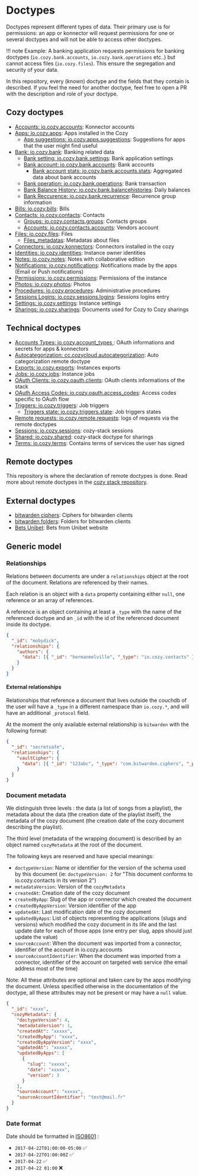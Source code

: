 # Doctypes

Doctypes represent different types of data. Their primary use is for permissions: an app or konnector will request permissions
for one or several doctypes and will not be able to access other doctypes.

!!! note
    Example: A banking application requests permissions for banking doctypes (`io.cozy.bank.accounts`, `io.cozy.bank.operations` etc..)
    but cannot access files (`io.cozy.files`).
This ensure the segregation and security of your data.

In this repository, every (known) doctype and the fields that they contain is described. If you feel the need
for another doctype, feel free to open a PR with the description and role of your doctype.

## Cozy doctypes

- [Accounts: io.cozy.accounts](io.cozy.accounts.md): Konnector accounts
- [Apps: io.cozy.apps](io.cozy.apps.md): Apps installed in the Cozy
  - [App suggestions: io.cozy.apps.suggestions](io.cozy.apps.suggestions.md): Suggestions for apps that the user might find useful
- [Bank: io.cozy.bank](io.cozy.bank.md): Banking related data
  - [Bank setting: io.cozy.bank.settings](io.cozy.bank.md#iocozybanksettings): Bank application settings
  - [Bank account: io.cozy.bank.accounts](io.cozy.bank.md#iocozybankaccounts): Bank accounts
    - [Bank account stats: io.cozy.bank.accounts.stats](io.cozy.bank.md#iocozybankaccountsstats): Aggregated data about bank accounts
  - [Bank operation: io.cozy.bank.operations](io.cozy.bank.md#iocozybankoperations): Bank transaction
  - [Bank Balance History: io.cozy.bank.balancehistories](io.cozy.bank.md#iocozybankbalancehistories): Daily balances
  - [Bank Reccurence: io.cozy.bank.recurrence](io.cozy.bank.md#iocozybankrecurrence): Recurrence group information
- [Bills: io.cozy.bills](io.cozy.bills.md): Bills
- [Contacts: io.cozy.contacts](io.cozy.contacts.md): Contacts
  - [Groups: io.cozy.contacts.groups](io.cozy.contacts.md#iocozycontactsgroups): Contacts groups
  - [Accounts: io.cozy.contacts.accounts](io.cozy.contacts.md#iocozycontactsaccounts): Vendors account
- [Files: io.cozy.files](io.cozy.files.md): Files
  - [Files_metadatas](io.cozy.files_metadata.md): Metadatas about files
- [Connectors: io.cozy.konnectors](io.cozy.konnectors.md): Connectors installed in the cozy
- [Identities: io.cozy.identities](io.cozy.identities.md): Instance owner identities
- [Notes: io.cozy.notes](io.cozy.notes.md): Notes with collaborative edition
- [Notifications: io.cozy.notifications](io.cozy.notifications.md): Notifications made by the apps (Email or Push notifications)
- [Permissions: io.cozy.permissions](io.cozy.permissions.md): Permissions of the instance
- [Photos: io.cozy.photos](io.cozy.photos.md): Photos
- [Procedures: io.cozy.procedures](io.cozy.procedures.md): Administrative procedures
- [Sessions Logins: io.cozy.sessions.logins](io.cozy.sessions.logins.md): Sessions logins entry
- [Settings: io.cozy.settings](io.cozy.settings.md): Instance settings
- [Sharings: io.cozy.sharings](io.cozy.sharings.md): Documents used for Cozy to Cozy sharings

## Technical doctypes

- [Accounts Types: io.cozy.account_types
](io.cozy.account_types.md): OAuth informations and secrets
  for apps & konnectors
- [Autocategorization: cc.cozycloud.autocategorization](cc.cozycloud.autocategorization.md): Auto categorization remote doctype
- [Exports: io.cozy.exports](io.cozy.exports.md): Instances exports
- [Jobs: io.cozy.jobs](io.cozy.jobs.md): Instance jobs
- [OAuth Clients: io.cozy.oauth.clients](io.cozy.oauth.clients.md): OAuth clients informations of the stack
- [OAuth Access Codes: io.cozy.oauth.access_codes](io.cozy.oauth.access_codes.md): Access codes specific to OAuth flow
- [Triggers: io.cozy.triggers](io.cozy.triggers.md): Job triggers
  - [Triggers state: io.cozy.triggers.state](io.cozy.triggers.state.md): Job triggers states
- [Remote requests: io.cozy.remote.requests](io.cozy.remote.requests.md): logs of requests via the remote doctypes
- [Sessions: io.cozy.sessions](io.cozy.sessions.md): cozy-stack sessions
- [Shared: io.cozy.shared](io.cozy.shared.md): cozy-stack doctype for sharings
- [Terms: io.cozy.terms](io.cozy.terms.md): Contains terms of services the user has signed

## Remote doctypes

This repository is where the declaration of remote doctypes is done. Read more about remote doctypes in the [cozy stack repository](https://github.com/cozy/cozy-stack/blob/51f99a890dba85ff9c4b09124ee3b5bdd3d83300/docs/remote.md#declaring-a-remote-doctype).

## External doctypes

- [bitwarden ciphers](com.bitwarden.ciphers.md): Ciphers for bitwarden clients
- [bitwarden folders](com.bitwarden.folders.md): Folders for bitwarden clients
- [Bets Unibet](com.unibet.bets.md): Bets from Unibet website

## Generic model

### Relationships

Relations between documents are under a `relationships` object at the root of the document. Relations are referenced by their names.

Each relation is an object with a `data` property containing either `null`, one reference or an array of references.

A reference is an object containing at least a `_type` with the name of the referenced doctype and an `_id` with the id of the referenced document inside its doctype.

```json
{
  "_id": "mobydick",
  "relationships": {
    "authors": {
      "data": [{ "_id": "hermanmelville", "_type": "io.cozy.contacts" }]
    }
  }
}
```

#### External relationships

Relationships that reference a document that lives outside the couchdb of the user will have a `_type` in a different namespace than `io.cozy.*`, and will have an additional `_protocol` field.

At the moment the only available external relationship is `bitwarden` with the following format:

```json
{
  "_id": "secretsafe",
  "relationships": {
    "vaultCipher": {
      "data": [{ "_id": "123abc", "_type": "com.bitwarden.ciphers", "_protocol": "bitwarden" }]
    }
  }
}
```

### Document metadata

We distinguish three levels : the data (a list of songs from a playlist), the metadata about the data (the creation date of the playlist itself), the metadata of the cozy document (the creation date of the cozy document describing the playlist).

The third level (metadata of the wrapping document) is described by an object named `cozyMetadata` at the root of the document.

The following keys are reserved and have special meanings:

- `doctypeVersion`: Name or identifier for the version of the schema used by this document (ie: `doctypeVersion: 2` for "This document conforms to io.cozy.contacts in its version 2")
- `metadataVersion`: Version of the `cozyMetadata`
- `createdAt`: Creation date of the cozy document
- `createdByApp`: Slug of the app or connector which created the document
- `createdByAppVersion`: Version identifier of the app
- `updatedAt`: Last modification date of the cozy document
- `updatedByApps`: List of objects representing the applications (slugs and versions) which modified the cozy document in its life and the last update date for each of those apps (one entry per slug, apps should just update the value)
- `sourceAccount`: When the document was imported from a connector, identifier of the account in io.cozy.accounts
- `sourceAccountIdentifier`: When the document was imported from a connector, identifier of the account on targeted web service (the email address most of the time)

Note: All these attributes are optional and taken care by the apps modifying the document. Unless specified otherwise in the documentation of the doctype, all these attributes may not be present or may have a `null` value.

```json
{
  "_id": "xxxx",
  "cozyMetadata": {
    "doctypeVersion": 4,
    "metadataVersion": 1,
    "createdAt": "xxxxx",
    "createdByApp": "xxxx",
    "createdByAppVersion": "xxxx",
    "updatedAt": "xxxxx",
    "updatedByApps": [
      {
        "slug": "xxxxx",
        "date": "xxxxx",
        "version": 3
      }
    ],
    "sourceAccount": "xxxxx",
    "sourceAccountIdentifier": "test@mail.fr"
  }
}
```

### Date format

Date should be formatted in [ISO8601](https://fr.wikipedia.org/wiki/ISO_8601) :

- `2017-04-22T01:00:00-05:00` ✅
- `2017-04-22T01:00:00Z` ✅
- `2017-04-22` ✅
- `2017-04-22 01:00` ❌
